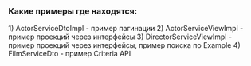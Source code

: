 <h3>Какие примеры где находятся:</h3>
1) ActorServiceDtoImpl - пример пагинации
2) ActorServiceViewImpl - пример проекций через интерфейсы
3) DirectorServiceViewImpl - пример проекций через интерфейсы, пример поиска по Example
4) FilmServiceDto - пример Criteria API